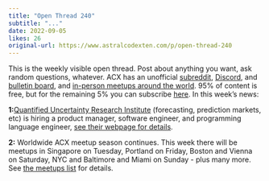 ```yaml
---
title: "Open Thread 240"
subtitle: "..."
date: 2022-09-05
likes: 26
original-url: https://www.astralcodexten.com/p/open-thread-240
---
```

This is the weekly visible open thread. Post about anything you want, ask random questions, whatever. ACX has an unofficial [subreddit](https://www.reddit.com/r/slatestarcodex/), [Discord](https://discord.gg/RTKtdut), and [bulletin board](https://www.datasecretslox.com/index.php), and [in-person meetups around the world](https://www.lesswrong.com/community?filters%5B0%5D=SSC). 95% of content is free, but for the remaining 5% you can subscribe [here](https://astralcodexten.substack.com/subscribe?). In this week’s news:

 **1:**[Quantified Uncertainty Research Institute](https://quantifieduncertainty.org/) (forecasting, prediction markets, etc) is hiring a product manager, software engineer, and programming language engineer, [see their webpage for details](https://quantifieduncertainty.org/careers).

 **2:** Worldwide ACX meetup season continues. This week there will be meetups in Singapore on Tuesday, Portland on Friday, Boston and Vienna on Saturday, NYC and Baltimore and Miami on Sunday - plus many more. See [the meetups list](https://astralcodexten.substack.com/p/meetups-everywhere-2022-times-and) for details.

